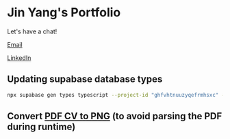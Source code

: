 # Jin Yang's Portfolio

Let's have a chat!

[Email](mailto:chenjinyang4192@gmail.com)

[LinkedIn](https://www.linkedin.com/in/chen-jin-yang-37baa8202/)

## Updating supabase database types

```bash
npx supabase gen types typescript --project-id "ghfvhtnuuzyqefrmhsxc" --schema public > src/database/database.types.ts
```

## Convert [PDF CV to PNG](https://pdf2png.com/) (to avoid parsing the PDF during runtime)
